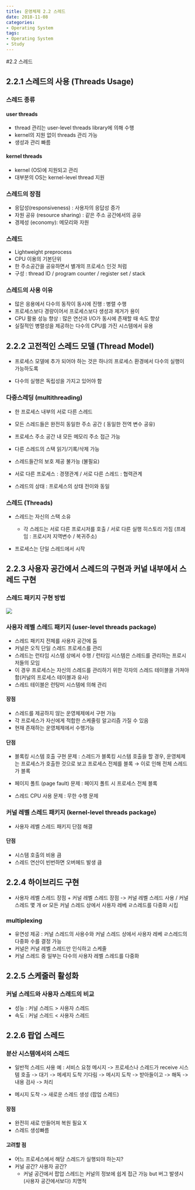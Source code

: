 ```yaml
---
title: 운영체제 2.2 스레드
date: 2018-11-08
categories:
- Operating System
tags:
- Operating System
- Study
---
```

#2.2 스레드

## 2.2.1 스레드의 사용 (Threads Usage)

### 스레드 종류

####  user threads
  - thread 관리는 user-level threads library에 의해 수행
  - kernel의 지원 없이 threads 관리 가능
  - 생성과 관리 빠름

#### kernel threads
  - kernel (OS)에 지원되고 관리
  - 대부분의 OS는 kernel-level thread 지원

### 스레드의 장점
  - 응답성(responsiveness) : 사용자의 응답성 증가
  - 자원 공유 (resource sharing) : 같은 주소 공간에서의 공유
  - 경제성 (economy): 메모리와 자원

### 스레드
  - Lightweight preprocess
  - CPU 이용의 기본단위
  - 한 주소공간을 공유하면서 별개의 프로세스 인것 처럼
  - 구성 : thread ID / program counter / register set / stack

### 스레드의 사용 이유   
  - 많은 응용에서 다수의 동작이 동시에 진행 : 병렬 수행
  - 프로세스보다 경량이어서 프로세스보다 생성과 제거가 용이
  - CPU 활용 성능 향상 : 많은 연산과 I/O가 동시에 존재할 때 속도 향상
  - 실질적인 병렬성을 제공하는 다수의 CPU를 가진 시스템에서 유용

## 2.2.2 고전적인 스레드 모델 (Thread Model)
  - 프로세스 모델에 추가 되어야 하는 것은 하나의 프로세스 환경에서 다수의 실행이 가능하도록

  - 다수의 실행은 독립성을 가지고 있어야 함

### 다중스레딩 (multithreading)
  - 한 프로세스 내부의 서로 다른 스레드
  - 모든 스레드들은 완전히 동일한 주소 공간 ( 동일한 전역 변수 공유)
  - 프로세스 주소 공간 내 모든 메모리 주소 접근 가능
  - 다른 스레드의 스택 읽기/기록/삭제 가능
  - 스레드들간의 보호 제공 불가능 (불필요)

  - 서로 다른 프로세스 : 경쟁관계 / 서로 다른 스레드 : 협력관계

  - 스레드의 상태 : 프로세스의 상태 전이와 동일

### 스레드 (Threads)
  - 스레드는 자신의 스택 소유
    - 각 스레드는 서로 다른 프로시저를 호출 / 서로 다른 실행 히스토리 가짐 (프레임 : 프로시저 지역변수 / 복귀주소)

  - 프로세스는 단일 스레드에서 시작

## 2.2.3 사용자 공간에서 스레드의 구현과 커널 내부에서 스레드 구현

### 스레드 패키지 구현 방법
![](http://cse.csusb.edu/tongyu/courses/cs460/images/process/user-thread.png)

### 사용자 레벨 스레드 패키지 (user-level threads package)
  - 스레드 패키지 전체를 사용자 공간에 둠
  - 커널은 오직 단일 스레드 프로세스를 관리
  - 스레드는 런타임 시스템 상에서 수행 / 런타임 시스템은 스레드를 관리하는 프로시저들의 모임
  - 이 경우 프로세스는 자신의 스레드를 관리하기 위한 각자의 스레드 테이블을 가져야함(커널의 프로세스 테이블과 유사)
  - 스레드 테이블은 런탕미 시스템에 의해 관리

#### 장점
  - 스레드를 제공하지 않는 운영체제에서 구현 가능
  - 각 프로세스가 자신에게 적합한 스케줄링 알고리즘 가질 수 있음
  - 현재 존재하는 운영체제에서 수행가능

#### 단점
  - 블록킹 시스템 호출 구현 문제 : 스레드가 블록킹 시스템 호출을 할 경우, 운영체제는 프로세스가 호출한 것으로 보고 프로세스 전체를 블록 → 이로 인해 전체 스레드가 블록

  - 페이지 폴트 (page fault) 문제 : 페이지 폴트 시 프로세스 전체 블록
  - 스레드 CPU 사용 문제 : 무한 수행 문제

### 커널 레벨 스레드 패키지 (kernel-level threads package)
  - 사용자 레벨 스레드 패키지 단점 해결

#### 단점
  - 시스템 호출의 비용 큼
  - 스레드 연산이 빈번하면 오버헤드 발생 큼

## 2.2.4 하이브리드 구현

  - 사용자 레벨 스레드 장점 + 커널 레벨 스레드 장점 -> 커널 레벨 스레드 사용 / 커널 스레드 몇 개 or 모든 커널 스레드 상에서 사용자 레베 ㄹ스레드를 다중화 시킴

### multiplexing
  - 유연성 제공 : 커널 스레드의 사용수와 커널 스레드 상에서 사용자 레베 ㄹ스레드의 다중화 수를 결정 가능
  - 커널은 커널 레벨 스레드만 인식하고 스케줄
  - 커널 스레드 중 일부는 다수의 사용자 레벨 스레드를 다중화

## 2.2.5 스케줄러 활성화

### 커널 스레드와 사용자 스레드의 비교
  - 성능 : 커널 스레드 > 사용자 스레드
  - 속도 : 커널 스레드 < 사용자 스레드

##  2.2.6 팝업 스레드

### 분산 시스템에서의 스레드

 - 일반적 스레드 사용 예 : 서비스 요청 메시지 -> 프로세스나 스레드가 receive 시스템 호출
                      -> 대기 -> 메세지 도착 기다림 -> 메시지 도착 -> 받아들이고 -> 해독 -> 내용 검사 -> 처리

 - 메시지 도착 -> 새로운 스레드 생성 (팝업 스레드)

#### 장점
  - 완전히 새로 만들어져 복원 필요 X
  - 스레드 생성빠름

#### 고려할 점
  - 어느 프로세스에서 해당 스레드가 실행되야 하는지?
  - 커널 공간? 사용자 공간?
    - 커널 공간에서 팝업 스레드는 커널의 정보에 쉽게 접근 가능 but 버그 발생시 (사용자 공간에서보다) 치명적

